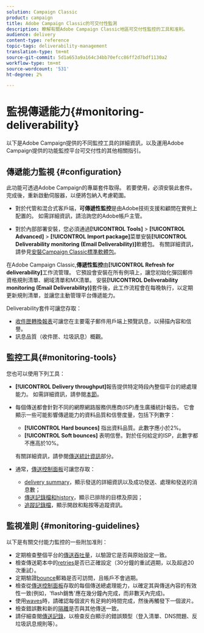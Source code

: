 ```yaml
---
solution: Campaign Classic
product: campaign
title: Adobe Campaign Classic的可交付性監測
description: 瞭解有關Adobe Campaign Classic地區可交付性監控的工具和准則。
audience: delivery
content-type: reference
topic-tags: deliverability-management
translation-type: tm+mt
source-git-commit: 5d1a653a9a164c34bb70efcc86ff2d7bdf1130a2
workflow-type: tm+mt
source-wordcount: '531'
ht-degree: 2%

---
```



# 監視傳遞能力{#monitoring-deliverability}

以下是Adobe Campaign提供的不同監控工具的詳細資訊，以及運用Adobe Campaign提供的功能監控平台可交付性的其他相關指引。

## 傳遞能力監視 {#configuration}

此功能可透過Adobe Campaign的專屬套件取得。 若要使用，必須安裝此套件。 完成後，重新啟動伺服器，以便將包納入考慮範圍。
* 對於代管和混合式客戶端，**可傳遞性監控**&#x200B;是由Adobe技術支援和顧問在實例上配置的。 如需詳細資訊，請洽詢您的Adobe帳戶主管。

* 對於內部部署安裝，您必須通過&#x200B;**[!UICONTROL Tools]** > **[!UICONTROL Advanced]** > **[!UICONTROL Import package]**&#x200B;菜單安裝&#x200B;**[!UICONTROL Deliverability monitoring (Email Deliverability)]**&#x200B;軟體包。 有關詳細資訊，請參見[安裝Campaign Classic標準軟體包](../../installation/using/installing-campaign-standard-packages.md)。

在Adobe Campaign Classic,**傳遞性監控**&#x200B;由&#x200B;**[!UICONTROL Refresh for deliverability]**&#x200B;工作流管理。 它預設會安裝在所有例項上，讓您初始化彈回郵件資格規則清單、網域清單和MX清單。 安裝&#x200B;**[!UICONTROL Deliverability monitoring (Email Deliverability)]**&#x200B;套件後，此工作流程會在每晚執行，以定期更新規則清單，並讓您主動管理平台傳遞能力。

Deliverability套件可讓您存取：

* [收件匣轉換報表](../../delivery/using/inbox-rendering.md)可讓您在主要電子郵件用戶端上預覽訊息，以掃描內容和信譽。
* 訊息品質（收件匣、垃圾訊息）概觀。

## 監控工具{#monitoring-tools}

您也可以使用下列工具：

* **[!UICONTROL Delivery throughput]**&#x200B;報告提供特定時段內整個平台的總處理能力。 如需詳細資訊，請參閱[本節](../../reporting/using/global-reports.md#delivery-throughput)。
* 每個傳送都會針對不同的網際網路服務供應商(ISP)產生廣播統計報告。 它會顯示一些可能影響傳遞能力的資料品質和信譽度量，包括下列數字：
   * **[!UICONTROL Hard bounces]** 指出資料品質。此數字應小於2%。
   * **[!UICONTROL Soft bounces]** 表明信譽。對於任何給定的ISP，此數字都不應高於10%。

   有關詳細資訊，請參閱[傳送統計資訊](../../reporting/using/global-reports.md#delivery-statistics)部分。
* 通常，[傳送控制面板](../../delivery/using/about-delivery-monitoring.md)可讓您存取：
   * [delivery summary](../../delivery/using/delivery-dashboard.md#delivery-summary)，顯示發送的詳細資訊以及成功發送、處理和發送的消息數；
   * [傳送記錄檔和history](../../delivery/using/delivery-dashboard.md#delivery-logs-and-history)，顯示已排除的目標及原因；
   * [追蹤記錄檔](../../delivery/using/delivery-dashboard.md#tracking-logs)，顯示開啟和點按等追蹤資訊。

## 監視准則 {#monitoring-guidelines}

以下是有關交付能力監控的一些附加准則：

* 定期檢查整個平台的[傳送吞吐量](../../reporting/using/global-reports.md#delivery-throughput)，以驗證它是否與原始設定一致。
* 檢查傳送範本中的[retries](../../delivery/using/understanding-delivery-failures.md#retries-after-a-delivery-temporary-failure)是否已正確設定（30分鐘的重試週期，以及超過20次重試）。
* 定期驗證[bounce](../../delivery/using/understanding-delivery-failures.md#bounce-mail-management)郵箱是否可訪問，且帳戶不會過期。
* 檢查從[傳送控制面板](../../delivery/using/delivery-dashboard.md)存取的每個傳送總處理能力，以確定其與傳送內容的有效性一致(例如，&#39;flash銷售&#39;應在幾分鐘內完成，而非數天內完成)。
* 使用[waves](../../delivery/using/steps-sending-the-delivery.md#sending-using-multiple-waves)時，請確認每個波片有足夠的時間完成，然後再觸發下一個波片。
* 檢查錯誤數和新的[隔離](../../delivery/using/understanding-quarantine-management.md)是否與其他傳送一致。
* 請仔細查閱[傳送記錄](../../delivery/using/delivery-dashboard.md#delivery-logs-and-history)，以檢查反白顯示的錯誤類型（登入清單、DNS問題、反垃圾訊息規則等）。

<!--### Delivery Reports - Broadcast Statistics {#broadcast-statistics}

Each delivery will generate a broadcast statistics report when you open a delivery in the “Deliveries List”, which includes some reputation metrics that may impact your deliverability.-->

